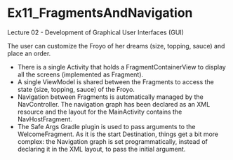 # Ex11_FragmentsAndNavigation
Lecture 02 - Development of Graphical User Interfaces (GUI)

The user can customize the Froyo of her dreams (size, topping, sauce) and place an order.
- There is a single Activity that holds a FragmentContainerView to display all the screens (implemented as Fragment).
- A single ViewModel is shared between the Fragments to access the state (size, topping, sauce) of the Froyo.
- Navigation between Fragments is automatically managed by the NavController. The navigation graph has been declared as an XML resource and the layout for the MainActivity contains the NavHostFragment.
- The Safe Args Gradle plugin is used to pass arguments to the WelcomeFragment. As it is the start Destination, things get a bit more complex: the Navigation graph is set programmatically, instead of declaring it in the XML layout, to pass the initial argument. 